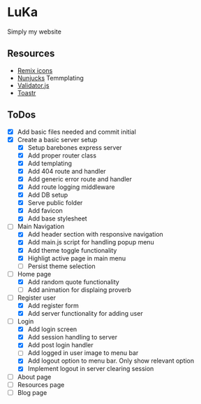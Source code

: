 # LuKa

Simply my website

## Resources

- [Remix icons](https://remixicon.com/)
- [Nunjucks](https://mozilla.github.io/nunjucks/) Temmplating
- [Validator.js](https://github.com/validatorjs/validator.js/)
- [Toastr](https://github.com/CodeSeven/toastr)

## ToDos

- [x] Add basic files needed and commit initial
- [x] Create a basic server setup
  - [x] Setup barebones express server
  - [x] Add proper router class
  - [x] Add templating
  - [x] Add 404 route and handler
  - [x] Add generic error route and handler
  - [x] Add route logging middleware
  - [x] Add DB setup
  - [x] Serve public folder
  - [x] Add favicon
  - [x] Add base stylesheet
- [ ] Main Navigation
  - [x] Add header section with responsive navigation
  - [x] Add main.js script for handling popup menu
  - [x] Add theme toggle functionality
  - [x] Highligt active page in main menu
  - [ ] Persist theme selection
- [ ] Home page
  - [x] Add random quote functionality
  - [ ] Add animation for displaing proverb
- [ ] Register user
  - [x] Add register form
  - [x] Add server functionality for adding user
- [ ] Login
  - [x] Add login screen
  - [x] Add session handling to server
  - [x] Add post login handler
  - [ ] Add logged in user image to menu bar
  - [x] Add logout option to menu bar. Only show relevant option
  - [x] Implement logout in server clearing session
- [ ] About page
- [ ] Resources page
- [ ] Blog page
